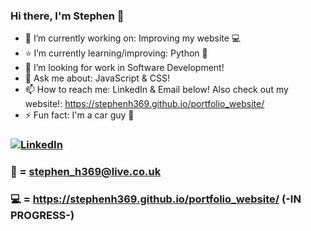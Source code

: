 ### Hi there, I'm Stephen 👋


- 🔭 I’m currently working on: Improving my website :computer:
- :star: I’m currently learning/improving: Python :snake: 
- :briefcase: I’m looking for work in Software Development!
- 💬 Ask me about: JavaScript & CSS!
- 📫 How to reach me: LinkedIn & Email below! Also check out my website!: https://stephenh369.github.io/portfolio_website/
- ⚡ Fun fact: I'm a car guy :car:


### [![LinkedIn](https://img.shields.io/badge/-LINKEDIN-0077B5?style=for-the-badge&logo=linkedin&logoColor=white)][linkedin]

[linkedin]: https://www.linkedin.com/in/stephen-herd/

### :email: = stephen_h369@live.co.uk

### :computer: = https://stephenh369.github.io/portfolio_website/ (-IN PROGRESS-)
